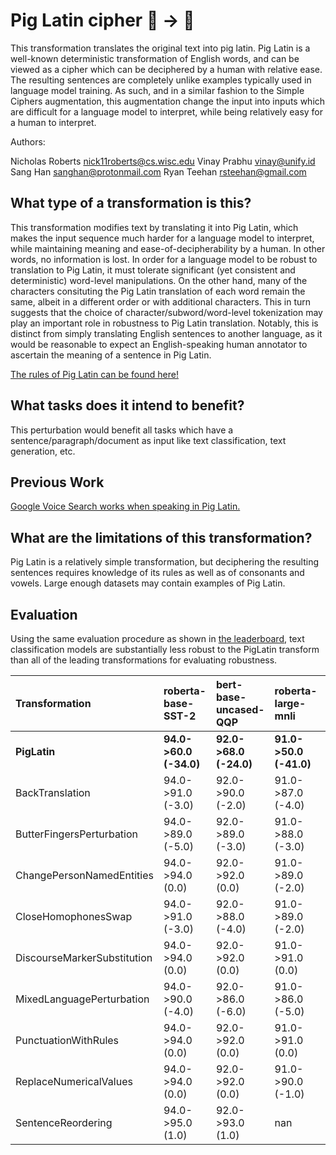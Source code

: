 # Pig Latin cipher :nose: → :pig_nose:
This transformation translates the original text into pig latin. 
Pig Latin is a well-known deterministic transformation of English words, and can be viewed as a cipher which can be deciphered by a human with relative ease. The resulting sentences are completely unlike examples typically used in language model training. As such, and in a similar fashion to the Simple Ciphers augmentation, this augmentation change the input into inputs which are difficult for a language model to interpret, while being relatively easy for a human to interpret. 

Authors:

Nicholas Roberts nick11roberts@cs.wisc.edu Vinay Prabhu vinay@unify.id Sang Han sanghan@protonmail.com Ryan Teehan rsteehan@gmail.com

## What type of a transformation is this?
This transformation modifies text by translating it into Pig Latin, which makes the input sequence much harder for a language model to interpret, while maintaining meaning and ease-of-decipherability by a human. In other words, no information is lost. In order for a language model to be robust to translation to Pig Latin, it must tolerate significant (yet consistent and deterministic) word-level manipulations. On the other hand, many of the characters consituting the Pig Latin translation of each word remain the same, albeit in a different order or with additional characters. This in turn suggests that the choice of character/subword/word-level tokenization may play an important role in robustness to Pig Latin translation. Notably, this is distinct from simply translating English sentences to another language, as it would be reasonable to expect an English-speaking human annotator to ascertain the meaning of a sentence in Pig Latin. 

[The rules of Pig Latin can be found here!](https://en.wikipedia.org/wiki/Pig_Latin)

## What tasks does it intend to benefit?
This perturbation would benefit all tasks which have a sentence/paragraph/document as input like text classification, 
text generation, etc. 

## Previous Work
[Google Voice Search works when speaking in Pig Latin. ](https://ai.googleblog.com/2011/04/ig-pay-atin-lay-oice-vay-earch-say.html)

## What are the limitations of this transformation?
Pig Latin is a relatively simple transformation, but deciphering the resulting sentences requires knowledge of its rules as well as of consonants and vowels. Large enough datasets may contain examples of Pig Latin. 

## Evaluation

Using the same evaluation procedure as shown in [the leaderboard](https://github.com/GEM-benchmark/NL-Augmenter/tree/main/evaluation), text classification models are substantially less robust to the PigLatin transform than all of the leading transformations for evaluating robustness. 

| Transformation              | roberta-base-SST-2   | bert-base-uncased-QQP   | roberta-large-mnli   | roberta-base-imdb   |
|:----------------------------|:---------------------|:------------------------|:---------------------|:--------------------|
| **PigLatin**       | **94.0->60.0 (-34.0)**   | **92.0->68.0 (-24.0)**      | **91.0->50.0 (-41.0)**   | **95.0->32.0 (-63.0)**  |
| BackTranslation             | 94.0->91.0 (-3.0)    | 92.0->90.0 (-2.0)       | 91.0->87.0 (-4.0)    | 95.0->92.0 (-3.0)   |
| ButterFingersPerturbation   | 94.0->89.0 (-5.0)    | 92.0->89.0 (-3.0)       | 91.0->88.0 (-3.0)    | 95.0->93.0 (-2.0)   |
| ChangePersonNamedEntities   | 94.0->94.0 (0.0)     | 92.0->92.0 (0.0)        | 91.0->89.0 (-2.0)    | 95.0->95.0 (0.0)    |
| CloseHomophonesSwap         | 94.0->91.0 (-3.0)    | 92.0->88.0 (-4.0)       | 91.0->89.0 (-2.0)    | 95.0->96.0 (1.0)    |
| DiscourseMarkerSubstitution | 94.0->94.0 (0.0)     | 92.0->92.0 (0.0)        | 91.0->91.0 (0.0)     | 95.0->95.0 (0.0)    |
| MixedLanguagePerturbation   | 94.0->90.0 (-4.0)    | 92.0->86.0 (-6.0)       | 91.0->86.0 (-5.0)    | 95.0->91.0 (-4.0)   |
| PunctuationWithRules        | 94.0->94.0 (0.0)     | 92.0->92.0 (0.0)        | 91.0->91.0 (0.0)     | 95.0->90.0 (-5.0)   |
| ReplaceNumericalValues      | 94.0->94.0 (0.0)     | 92.0->92.0 (0.0)        | 91.0->90.0 (-1.0)    | 95.0->95.0 (0.0)    |
| SentenceReordering          | 94.0->95.0 (1.0)     | 92.0->93.0 (1.0)        | nan                  | 95.0->94.0 (-1.0)   |